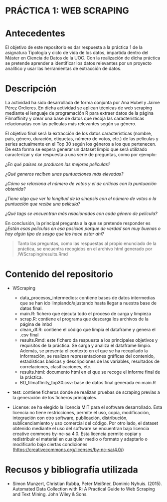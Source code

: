 # PRÁCTICA 1: WEB SCRAPING

# Antecedentes

El objetivo de este repositorio es dar respuesta a la práctica 1 de la asignatura Tipología y ciclo de vida de los datos, impartida dentro del Máster en Ciencia de Datos de la UOC. Con la realización de dicha práctica se pretende aprender a identificar los datos relevantes por un proyecto analítico y usar las herramientas de extracción de datos.


# Descripción

La actividad ha sido desarrollada de forma conjunta por Ana Hubel y Jaime Pérez Ordieres. En dicha actividad se aplican técnicas de web scraping mediante el lenguaje de programación R para extraer datos de la página Filmaffinity y crear una base de datos que recoja las características relacionadas con las películas más relevantes según su género.

El objetivo final será la extracción de los datos características (nombre, pais, género, duración, etiquetas, número de votos, etc.) de las películas y series actualmente en el Top 30 según los géneros a los que pertenecen. De esta forma se espera generar un dataset limpio que será utilizado caracterizar y dar respuesta a una serie de preguntas, como por ejemplo:

*¿En qué países se producen las mejores películas?*

*¿Qué generos reciben unas puntuaciones más elevadas?*

*¿Cómo se relaciona el número de votos y el de críticas con la puntuación obtenida?*

*¿Tiene algo que ver la longitud de la sinopsis con el número de votos o la puntuación que recibe una película?*

*¿Qué tags se encuentran más relacionados con cada género de película?*

En conclusión, la principal pregunta a la que se pretende responder es *¿Están esas películas en esa posición porque de verdad son muy buenas o hay algún tipo de sesgo que las hace estar ahí?*

> Tanto las preguntas, como las respuestas al propio enunciado de la práctica, se encuentra recogidos en el archivo html generado por /WScraping/results.Rmd


# Contenido del repositorio

* WScraping
    - data_procesos_intermedios: contiene bases de datos intermedias que se han ido limpiando/ajustando hasta llegar a nuestra base de datos final.
    - main.R: fichero que ejecuta todo el proceso de carga y limpieza
    - scrap.R: contiene el programa que descarga los archivos de la página de imbd
    - clean_df.R: contiene el código que limpia el dataframe y genera el .csv final
    - results.Rmd: este fichero da respuesta a los principales objetivos y requisitos de la práctica. Se carga y analiza el dataframe limpio. Además, se presenta el contexto en el que se ha recopilado la información, se realizan representaciones gráficas del contenido, estadísticas básicas y descripciones de las variables, resultados de correlaciones, clasificaciones, etc.
    - results.html: documento html en el que se recoge el informe final de la práctica.
    - BD_filmaffinity_top30.csv: base de datos final generada en main.R

* test: contiene ficheros donde se realizan pruebas de scraping previas a la generación de los ficheros principales.

* License: se ha elegido la licencia MIT para el software desarrollado. Esta licencia no tiene restricciones, permite el uso, copia, modificación, integración con otro software, publicación, distribución, sublicenciamiento y uso comercial del código. Por otro lado, el dataset obtenido mediante el uso del software se encuentran bajo licencia creative commons by-nc-sa 4.0. Esta licencia permite copiar y redistribuir el material en cualquier medio o formato y adaptarlo o modificarlo bajo ciertas condiciones (https://creativecommons.org/licenses/by-nc-sa/4.0/)

# Recusos y bibliografía utilizada

* Simon Munzert, Christian Rubba, Peter Meißner, Dominic Nyhuis. (2015). Automated Data Collection with R: A Practical Guide to Web Scraping and Text Mining. John Wiley & Sons.
